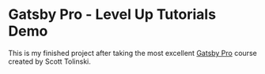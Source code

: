# Gatsby Pro - Level Up Tutorials Demo

This is my finished project after taking the most excellent [Gatsby Pro](https://www.leveluptutorials.com/tutorials/pro-gatsby) course created by Scott Tolinski.
